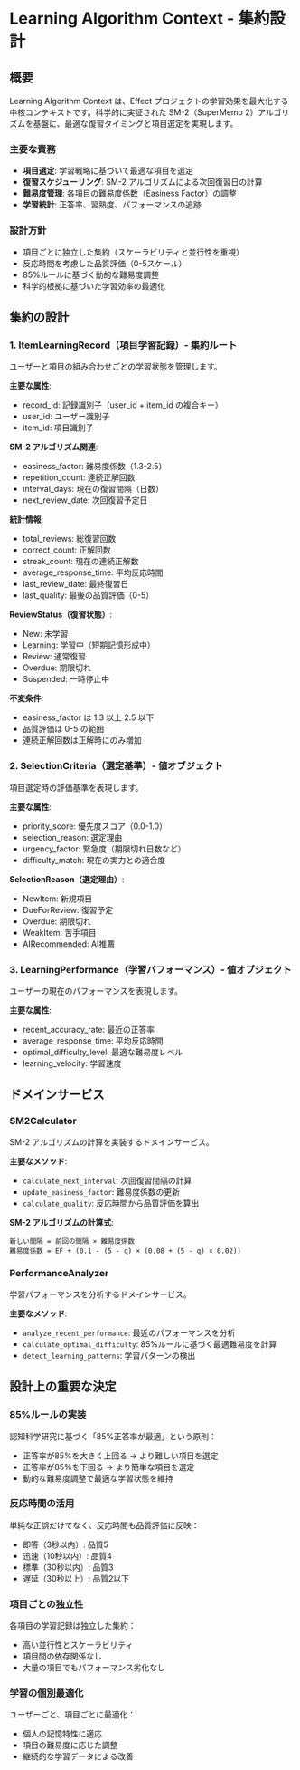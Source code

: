 # Learning Algorithm Context - 集約設計

## 概要

Learning Algorithm Context は、Effect プロジェクトの学習効果を最大化する中核コンテキストです。科学的に実証された SM-2（SuperMemo 2）アルゴリズムを基盤に、最適な復習タイミングと項目選定を実現します。

### 主要な責務

- **項目選定**: 学習戦略に基づいて最適な項目を選定
- **復習スケジューリング**: SM-2 アルゴリズムによる次回復習日の計算
- **難易度管理**: 各項目の難易度係数（Easiness Factor）の調整
- **学習統計**: 正答率、習熟度、パフォーマンスの追跡

### 設計方針

- 項目ごとに独立した集約（スケーラビリティと並行性を重視）
- 反応時間を考慮した品質評価（0-5スケール）
- 85%ルールに基づく動的な難易度調整
- 科学的根拠に基づいた学習効率の最適化

## 集約の設計

### 1. ItemLearningRecord（項目学習記録）- 集約ルート

ユーザーと項目の組み合わせごとの学習状態を管理します。

**主要な属性**:

- record_id: 記録識別子（user_id + item_id の複合キー）
- user_id: ユーザー識別子
- item_id: 項目識別子

**SM-2 アルゴリズム関連**:

- easiness_factor: 難易度係数（1.3-2.5）
- repetition_count: 連続正解回数
- interval_days: 現在の復習間隔（日数）
- next_review_date: 次回復習予定日

**統計情報**:

- total_reviews: 総復習回数
- correct_count: 正解回数
- streak_count: 現在の連続正解数
- average_response_time: 平均反応時間
- last_review_date: 最終復習日
- last_quality: 最後の品質評価（0-5）

**ReviewStatus（復習状態）**:

- New: 未学習
- Learning: 学習中（短期記憶形成中）
- Review: 通常復習
- Overdue: 期限切れ
- Suspended: 一時停止中

**不変条件**:

- easiness_factor は 1.3 以上 2.5 以下
- 品質評価は 0-5 の範囲
- 連続正解回数は正解時にのみ増加

### 2. SelectionCriteria（選定基準）- 値オブジェクト

項目選定時の評価基準を表現します。

**主要な属性**:

- priority_score: 優先度スコア（0.0-1.0）
- selection_reason: 選定理由
- urgency_factor: 緊急度（期限切れ日数など）
- difficulty_match: 現在の実力との適合度

**SelectionReason（選定理由）**:

- NewItem: 新規項目
- DueForReview: 復習予定
- Overdue: 期限切れ
- WeakItem: 苦手項目
- AIRecommended: AI推薦

### 3. LearningPerformance（学習パフォーマンス）- 値オブジェクト

ユーザーの現在のパフォーマンスを表現します。

**主要な属性**:

- recent_accuracy_rate: 最近の正答率
- average_response_time: 平均反応時間
- optimal_difficulty_level: 最適な難易度レベル
- learning_velocity: 学習速度

## ドメインサービス

### SM2Calculator

SM-2 アルゴリズムの計算を実装するドメインサービス。

**主要なメソッド**:

- `calculate_next_interval`: 次回復習間隔の計算
- `update_easiness_factor`: 難易度係数の更新
- `calculate_quality`: 反応時間から品質評価を算出

**SM-2 アルゴリズムの計算式**:

```
新しい間隔 = 前回の間隔 × 難易度係数
難易度係数 = EF + (0.1 - (5 - q) × (0.08 + (5 - q) × 0.02))
```

### PerformanceAnalyzer

学習パフォーマンスを分析するドメインサービス。

**主要なメソッド**:

- `analyze_recent_performance`: 最近のパフォーマンスを分析
- `calculate_optimal_difficulty`: 85%ルールに基づく最適難易度を計算
- `detect_learning_patterns`: 学習パターンの検出

## 設計上の重要な決定

### 85%ルールの実装

認知科学研究に基づく「85%正答率が最適」という原則：

- 正答率が85%を大きく上回る → より難しい項目を選定
- 正答率が85%を下回る → より簡単な項目を選定
- 動的な難易度調整で最適な学習状態を維持

### 反応時間の活用

単純な正誤だけでなく、反応時間も品質評価に反映：

- 即答（3秒以内）: 品質5
- 迅速（10秒以内）: 品質4
- 標準（30秒以内）: 品質3
- 遅延（30秒以上）: 品質2以下

### 項目ごとの独立性

各項目の学習記録は独立した集約：

- 高い並行性とスケーラビリティ
- 項目間の依存関係なし
- 大量の項目でもパフォーマンス劣化なし

### 学習の個別最適化

ユーザーごと、項目ごとに最適化：

- 個人の記憶特性に適応
- 項目の難易度に応じた調整
- 継続的な学習データによる改善
